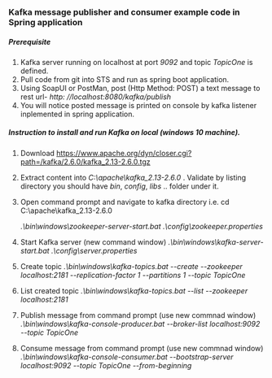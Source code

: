 ### Kafka message publisher and consumer example code in Spring application
##### Prerequisite 
1. Kafka server running on localhost at port _9092_ and topic _TopicOne_ is defined.
1. Pull code from git into STS and run as spring boot application.
1. Using SoapUI or PostMan, post (Http Method: POST) a text message to rest url- _http: //localhost:8080/kafka/publish_
1. You will notice posted message is printed on console by kafka listener inplemented in spring application.



##### Instruction to install and run Kafka on local (windows 10 machine).
1. Download https://www.apache.org/dyn/closer.cgi?path=/kafka/2.6.0/kafka_2.13-2.6.0.tgz
1. Extract content  into _C:\apache\kafka_2.13-2.6.0_ . Validate by listing directory you should have _bin_, _config_, _libs_ .. folder under it.
1. Open command prompt and navigate to kafka directory i.e.
    cd C:\apache\kafka_2.13-2.6.0
    
    _.\bin\windows\zookeeper-server-start.bat  .\config\zookeeper.properties_

1. Start Kafka server (new command window)
    _.\bin\windows\kafka-server-start.bat  .\config\server.properties_

1. Create topic
    _.\bin\windows\kafka-topics.bat --create --zookeeper localhost:2181 --replication-factor 1 --partitions 1 --topic TopicOne_

1. List created topic
    _.\bin\windows\kafka-topics.bat --list --zookeeper localhost:2181_

1. Publish message from command prompt (use new commnad window)
    _.\bin\windows\kafka-console-producer.bat --broker-list localhost:9092 --topic TopicOne_

1. Consume message from command prompt (use new commnad window)
    _.\bin\windows\kafka-console-consumer.bat --bootstrap-server localhost:9092 --topic TopicOne --from-beginning_
